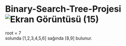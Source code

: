 # Binary-Search-Tree-Projesi![Ekran Görüntüsü (15)](https://user-images.githubusercontent.com/125881619/220103730-c5ca8b9a-d881-43ac-9e5f-a32df6ab2cae.png)
root = 7       
solunda [1,2,3,4,5,6] sağında [8,9] bulunur.
